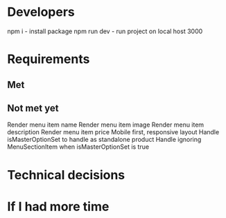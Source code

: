 # Developers

npm i - install package
npm run dev - run project on local host 3000

# Requirements

## Met

## Not met yet

Render menu item name
Render menu item image
Render menu item description
Render menu item price
Mobile first, responsive layout
Handle isMasterOptionSet to handle as standalone product
Handle ignoring MenuSectionItem when isMasterOptionSet is true

# Technical decisions

# If I had more time
